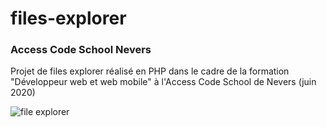 # files-explorer 
### Access Code School Nevers

Projet de files explorer réalisé en PHP dans le cadre de la formation "Développeur web et web mobile" à l'Access Code School de Nevers (juin 2020)

![file explorer](https://portfolio.olivierprieur.fr/img/projets/projet4-filesexplorer.jpg)
